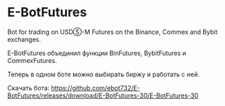 # E-BotFutures
Bot for trading on USDⓈ-M Futures on the Binance, Commex and Bybit exchanges.

E-BotFutures объединил функции BinFutures, BybitFutures и CommexFutures.

Теперь в одном боте можно выбирать биржу и работать с ней.

Скачать бота: https://github.com/ebot732/E-BotFutures/releases/download/E-BotFutures-30/E-BotFutures-30

